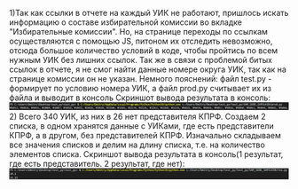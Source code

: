 1)Так как ссылки в отчете на каждый УИК не работают, пришлось искать информацию о составе избирательной комиссии во вкладке "Избирательные комиссии". Но, на странице переходы по ссылкам осуществляются с помощью JS, питоном их отследить невозможно, отсюда большое количество условий в коде, чтобы пройтись по всем нужным УИК без лишних ссылок. Так же в связи с проблемой битых ссылок в отчете, я не смог найти данные номере округа УИК, так как на странице комиссии он не указан.
Немного пояснений: файл test.py - формирует по условию номера УИК, а файл prod.py считывает их из файла и выводит в консоль 
Скриншот вывода результата в консоль: 
![Image alt](https://github.com/EstysFlask/test_py/raw/main/SAM_SEBE_SHPILKIN/prod.png)
2) Всего 340 УИК, из них в 26 нет представителя КПРФ. Создаем 2 списка, в одном хранятся данные с УИКами, где есть представители КПРФ, а в другом, без представителей КПРФ. Изначально складываем все значения списков и делим на длину списка, т.е. на количество элементов списка.
Скриншот вывода результата в консоль(1 результат, где есть представитель. 2 результат, где нет): 
![Image alt](https://github.com/EstysFlask/test_py/raw/main/SAM_SEBE_SHPILKIN/res.png)